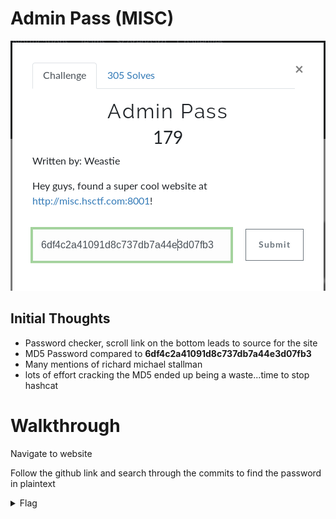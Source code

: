 # Admin Pass (MISC)

![Title](images/title.png)

## Initial Thoughts

* Password checker, scroll link on the bottom leads to source for the site
* MD5 Password compared to __6df4c2a41091d8c737db7a44e3d07fb3__
* Many mentions of richard michael stallman
* lots of effort cracking the MD5 ended up being a waste...time to stop hashcat

# Walkthrough

Navigate to website

Follow the github link and search through the commits to find the password in plaintext

<details>
	<summary>Flag</summary>

![Flag](images/flag.png)
</details>
